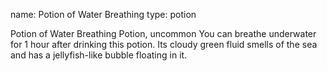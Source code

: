 name: Potion of Water Breathing
type: potion

Potion of Water Breathing Potion, uncommon You can breathe underwater for 1 hour after drinking this potion. Its cloudy green fluid smells of the sea and has a jellyfish-like bubble floating in it.